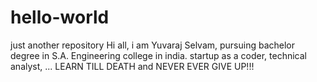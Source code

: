 # hello-world
just another repository
Hi all, i am Yuvaraj Selvam, pursuing bachelor degree in S.A. Engineering college in india.
startup as a coder, technical analyst, ...
LEARN TILL DEATH and NEVER EVER GIVE UP!!!

